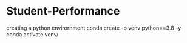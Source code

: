 # Student-Performance

creating a python envirornment
conda create -p venv python==3.8 -y
conda activate venv/


